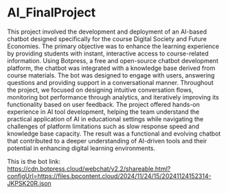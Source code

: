 # AI_FinalProject
This project involved the development and deployment of an AI-based chatbot designed specifically for the course Digital Society and Future Economies. The primary objective was to enhance the learning experience by providing students with instant, interactive access to course-related information. Using Botpress, a free and open-source chatbot development platform, the chatbot was integrated with a knowledge base derived from course materials. The bot was designed to engage with users, answering questions and providing support in a conversational manner. Throughout the project, we focused on designing intuitive conversation flows, monitoring bot performance through analytics, and iteratively improving its functionality based on user feedback. The project offered hands-on experience in AI tool development, helping the team understand the practical application of AI in educational settings while navigating the challenges of platform limitations such as slow response speed and knowledge base capacity. The result was a functional and evolving chatbot that contributed to a deeper understanding of AI-driven tools and their potential in enhancing digital learning environments.

This is the bot link:
https://cdn.botpress.cloud/webchat/v2.2/shareable.html?configUrl=https://files.bpcontent.cloud/2024/11/24/15/20241124152314-JKPSK20R.json
